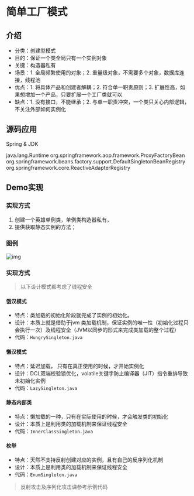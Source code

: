 # 简单工厂模式

## 介绍

- 分类：创建型模式
- 目的：保证一个类全局只有一个实例对象
- 关键：构造器私有
- 场景：1. 全局频繁使用的对象；2. 重量级对象，不需要多个对象，数据库连接，线程池
- 优点：1. 将具体产品和创建者解耦；2. 符合单一职责原则；3. 扩展性高，如果想增加一个产品，只要扩展一个工厂类就可以
- 缺点：1. 没有接口，不能继承；2. 与单一职责冲突，一个类只关心内部逻辑，不关注外部如何实例化

## 源码应用

Spring & JDK 

 java.lang.Runtime org.springframework.aop.framework.ProxyFactoryBean org.springframework.beans.factory.support.DefaultSingletonBeanRegistry org.springframework.core.ReactiveAdapterRegistry

## Demo实现

### 实现方式

1. 创建一个英雄单例类，单例类构造器私有，
2. 提供获取静态实例的方法；

### 图例

![img](https://notes-yc-01.oss-cn-shenzhen.aliyuncs.com/blog/2020/11/16/a499881b181346eaaf69bff48d695c29.png)

### 实现方式

> 以下设计模式都考虑了线程安全

#### 饿汉模式

- 特点：类加载的初始化阶段就完成了实例的初始化。
- 设计：本质上就是借助于jvm 类加载机制，保证实例的唯一性（初始化过程只会执行一次）及线程安全（JVM以同步的形式来完成类加载的整个过程）
- 代码：`HungrySingleton.java`

#### 懒汉模式

- 特点：延迟加载， 只有在真正使用的时候，才开始实例化
- 设计：DCL双端校验锁优化，volatile关键字防止编译器（JIT）指令重排导致未初始化实例
- 代码：`LazySingleton.java`

#### 静态内部类

- 特点：懒加载的一种，只有在实际使用的时候，才会触发类的初始化
- 设计：本质上是利用类的加载机制来保证线程安全 
- 代码：`InnerClassSingleton.java`

#### 枚举

- 特点：天然不支持反射创建对应的实例，且有自己的反序列化机制
- 设计：本质上是利用类的加载机制来保证线程安全 
- 代码：`EnumSingleton.java`

> 反射攻击及序列化攻击课参考示例代码



